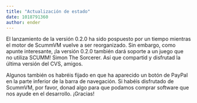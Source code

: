```yaml
---
title: "Actualización de estado"
date: 1018791360
author: ender
---
```


El lanzamiento de la versión 0.2.0 ha sido pospuesto por un tiempo mientras el motor de ScummVM vuelve a ser reorganizado. Sin embargo, como apunte interesante, ¡la versión 0.2.0 también dará soporte a un juego que no utiliza SCUMM! Simon The Sorcerer. Así que compartid y disfrutad la última versión del CVS, amigos.  
  
Algunos también os habréis fijado en que ha aparecido un botón de PayPal en la parte inferior de la barra de navegación. Si habéis disfrutado de ScummVM, por favor, donad algo para que podamos comprar software que nos ayude en el desarrollo. ¡Gracias!
